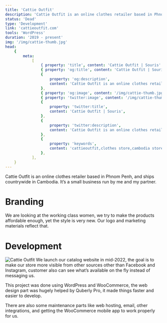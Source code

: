 ```yaml
---
title: 'Cattie Outfit'
description: 'Cattie Outfit is an online clothes retailer based in Phnom Penh, and ships countrywide in Cambodia.'
status: 'Dead'
type: 'Development'
link: 'cattieoutfit.com'
tools: 'WordPress'
duration: '2019 - present'
img: '/img/cattie-thumb.jpg'
head:
    {
        meta:
            [
                { property: 'title', content: 'Cattie Outfit | Souris' },
                { property: 'og:title', content: 'Cattie Outfit | Souris' },
                {
                    property: 'og:description',
                    content: 'Cattie Outfit is an online clothes retailer based in Phnom Penh, and ships countrywide in Cambodia.',
                },
                { property: 'og:image', content: '/img/cattie-thumb.jpg' },
                { property: 'twitter:image', content: '/img/cattie-thumb.jpg' },
                {
                    property: 'twitter:title',
                    content: 'Cattie Outfit | Souris',
                },
                {
                    property: 'twitter:description',
                    content: 'Cattie Outfit is an online clothes retailer based in Phnom Penh, and ships countrywide in Cambodia.',
                },
                {
                    property: 'keywords',
                    content: 'cattieoutfit,clothes store,cambodia store',
                },
            ],
    }
---
```


Cattie Outfit is an online clothes retailer based in Phnom Penh, and ships countrywide in Cambodia. It’s a small business run by me and my partner.

<!--more-->

# Branding

We are looking at the working class women, we try to make the products affordable enough, yet the style is very new. Our logo and marketing materials reflect that.

# Development

![Cattie Outfit](/img/cattie-web.png)
We launch our catalog website in mid-2022, the goal is to make our store more visible from other sources other than Facebook and Instagram, customer also can see what’s available on the fly instead of messaging us.

This project was done using WordPress and WooCommerce, the web design part was hugely helped by Quberly Pro, it made things faster and easier to develop.

There are also some maintenance parts like web hosting, email, other integrations, and getting the WooCommerce mobile app to work properly for us.
